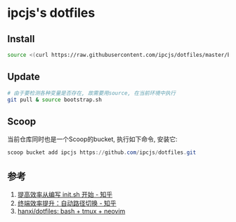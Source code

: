 # ipcjs's dotfiles

## Install

```sh
source <(curl https://raw.githubusercontent.com/ipcjs/dotfiles/master/bootstrap.sh)
```

## Update

```sh
# 由于要检测各种变量是否存在, 故需要用source, 在当前环境中执行
git pull & source bootstrap.sh
```

## Scoop

当前仓库同时也是一个Scoop的bucket, 执行如下命令, 安装它:

```powershell
scoop bucket add ipcjs https://github.com/ipcjs/dotfiles.git
```

## 参考

1. [提高效率从编写 init.sh 开始 - 知乎](https://zhuanlan.zhihu.com/p/50080614)
2. [终端效率提升：自动路径切换 - 知乎](https://zhuanlan.zhihu.com/p/50548459)
3. [hanxi/dotfiles: bash + tmux + neovim](https://github.com/hanxi/dotfiles)
